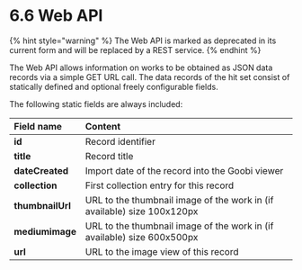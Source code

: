 # 6.6 Web API

{% hint style="warning" %}
The Web API is marked as deprecated in its current form and will be replaced by a REST service.
{% endhint %}

The Web API allows information on works to be obtained as JSON data records via a simple GET URL call. The data records of the hit set consist of statically defined and optional freely configurable fields. 

The following static fields are always included:

| **Field name**  | Content |
| :--- | :--- |
| **id** | Record identifier |
| **title**  | Record title |
| **dateCreated**  | Import date of the record into the Goobi viewer |
| **collection**  | First collection entry for this record |
| **thumbnailUrl**  | URL to the thumbnail image of the work in \(if available\) size 100x120px |
| **mediumimage**  | URL to the thumbnail image of the work in \(if available\) size 600x500px  |
| **url**  | URL to the image view of this record |



